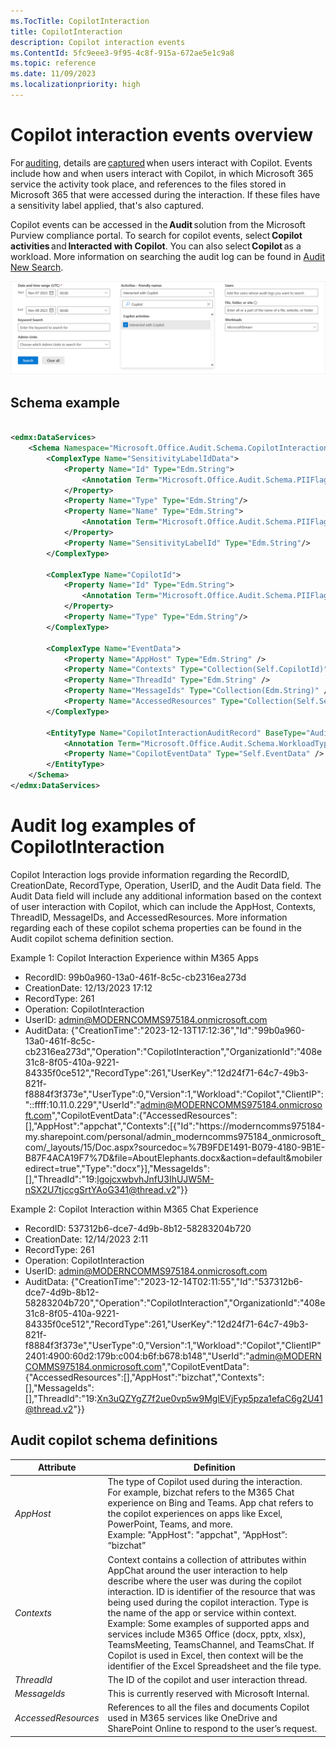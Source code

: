 ```yaml
---
ms.TocTitle: CopilotInteraction
title: CopilotInteraction
description: Copilot interaction events
ms.ContentId: 5fc9eee3-9f95-4c8f-915a-672ae5e1c9a8
ms.topic: reference
ms.date: 11/09/2023
ms.localizationpriority: high
---
```



# Copilot interaction events overview

For [auditing](/purview/audit-solutions-overview), details are [captured](/purview/audit-log-activities#copilot-activities) when users interact with Copilot. Events include how and when users interact with Copilot, in which Microsoft 365 service the activity took place, and references to the files stored in Microsoft 365 that were accessed during the interaction. If these files have a sensitivity label applied, that's also captured.  

Copilot events can be accessed in the **Audit** solution from the Microsoft Purview compliance portal. To search for copilot events, select **Copilot activities** and **Interacted with Copilot**. You can also select **Copilot** as a workload. More information on searching the audit log can be found in [Audit New Search](/purview/audit-new-search).  

![audit search copilot interaction dialog box](images/audit-search-copilot-interaction.png)

## Schema example

```xml

<edmx:DataServices>
    <Schema Namespace="Microsoft.Office.Audit.Schema.CopilotInteraction" xmlns="http://docs.oasis-open.org/odata/ns/edm">
        <ComplexType Name="SensitivityLabelIdData">
            <Property Name="Id" Type="Edm.String">
                <Annotation Term="Microsoft.Office.Audit.Schema.PIIFlag" Bool="true"/>
            </Property>
            <Property Name="Type" Type="Edm.String"/>
            <Property Name="Name" Type="Edm.String">
                <Annotation Term="Microsoft.Office.Audit.Schema.PIIFlag" Bool="true"/>
            </Property>
            <Property Name="SensitivityLabelId" Type="Edm.String"/>
        </ComplexType>

        <ComplexType Name="CopilotId">
            <Property Name="Id" Type="Edm.String">
                <Annotation Term="Microsoft.Office.Audit.Schema.PIIFlag" Bool="true"/>
            </Property>
            <Property Name="Type" Type="Edm.String"/>
        </ComplexType>

        <ComplexType Name="EventData">
            <Property Name="AppHost" Type="Edm.String" />
            <Property Name="Contexts" Type="Collection(Self.CopilotId)" />
            <Property Name="ThreadId" Type="Edm.String" />
            <Property Name="MessageIds" Type="Collection(Edm.String)" />
            <Property Name="AccessedResources" Type="Collection(Self.SensitivityLabelIdData)" />
        </ComplexType>

        <EntityType Name="CopilotInteractionAuditRecord" BaseType="AuditRecord" >
            <Annotation Term="Microsoft.Office.Audit.Schema.WorkloadType" EnumMember="Microsoft.Office.Audit.Schema.WorkloadType/Copilot"/>
            <Property Name="CopilotEventData" Type="Self.EventData" />
        </EntityType>
    </Schema>
</edmx:DataServices>
```
# Audit log examples of CopilotInteraction
Copilot Interaction logs provide information regarding the RecordID, CreationDate, RecordType, Operation, UserID, and the Audit Data field. The Audit Data field will include any additional information based on the context of user interaction with Copilot, which can include the AppHost, Contexts, ThreadID, MessageIDs, and AccessedResources. More information regarding each of these copilot schema properties can be found in the Audit copilot schema definition section. 

Example 1: Copilot Interaction Experience within M365 Apps
- RecordID: 99b0a960-13a0-461f-8c5c-cb2316ea273d
- CreationDate: 12/13/2023 17:12
- RecordType: 261
- Operation: CopilotInteraction
- UserID: admin@MODERNCOMMS975184.onmicrosoft.com
- AuditData: {"CreationTime":"2023-12-13T17:12:36","Id":"99b0a960-13a0-461f-8c5c-cb2316ea273d","Operation":"CopilotInteraction","OrganizationId":"408e31c8-8f05-410a-9221-84335f0ce512","RecordType":261,"UserKey":"12d24f71-64c7-49b3-821f-f8884f3f373e","UserType":0,"Version":1,"Workload":"Copilot","ClientIP":"::ffff:10.11.0.229","UserId":"admin@MODERNCOMMS975184.onmicrosoft.com","CopilotEventData":{"AccessedResources":[],"AppHost":"appchat","Contexts":[{"Id":"https:\/\/moderncomms975184-my.sharepoint.com\/personal\/admin_moderncomms975184_onmicrosoft_com\/_layouts\/15\/Doc.aspx?sourcedoc=%7B9FDE1491-B079-4180-9B1E-B87F4ACA19F7%7D&file=AboutElephants.docx&action=default&mobileredirect=true","Type":"docx"}],"MessageIds":[],"ThreadId":"19:lgojcxwbvhJnfU3IhUJW5M-nSX2U7tjccgSrtYAoG341@thread.v2"}}

Example 2: Copilot Interaction within M365 Chat Experience 
- RecordID: 537312b6-dce7-4d9b-8b12-58283204b720
- CreationDate: 12/14/2023 2:11	
- RecordType: 261
- Operation: CopilotInteraction
- UserID: admin@MODERNCOMMS975184.onmicrosoft.com
- AuditData: {"CreationTime":"2023-12-14T02:11:55","Id":"537312b6-dce7-4d9b-8b12-58283204b720","Operation":"CopilotInteraction","OrganizationId":"408e31c8-8f05-410a-9221-84335f0ce512","RecordType":261,"UserKey":"12d24f71-64c7-49b3-821f-f8884f3f373e","UserType":0,"Version":1,"Workload":"Copilot","ClientIP"2401:4900:60d2:179b:c004:b6f:b678:b148","UserId":"admin@MODERNCOMMS975184.onmicrosoft.com","CopilotEventData":{"AccessedResources":[],"AppHost":"bizchat","Contexts":[],"MessageIds":[],"ThreadId":"19:Xn3uQZYgZ7f2ue0vp5w9MglEVjFyp5pza1efaC6g2U41@thread.v2"}}		
## Audit copilot schema definitions

|Attribute |Definition  |
|----------|------------|
|*AppHost*       |The type of Copilot used during the interaction. <br>For example, bizchat refers to the M365 Chat experience on Bing and Teams. App chat refers to the copilot experiences on apps like Excel, PowerPoint, Teams, and more.<br> Example: "AppHost": "appchat", “AppHost”: “bizchat”   |
|*Contexts*     |Context contains a collection of attributes within AppChat around the user interaction to help describe where the user was during the copilot interaction. ID is  identifier of the resource that was being used during the copilot interaction. Type is the name of the app or service within context.  <br>Example: Some examples of supported apps and services include M365 Office (docx, pptx, xlsx), TeamsMeeting, TeamsChannel, and TeamsChat. If Copilot is used in Excel, then context will be the identifier of the Excel Spreadsheet and the file type. |
|*ThreadId*               |The ID of the copilot and user interaction thread.  |
|*MessageIds*            |This is currently reserved with Microsoft Internal. |
|*AccessedResources*     |References to all the files and documents Copilot used in M365 services like OneDrive and SharePoint Online to respond to the user’s request.   |


